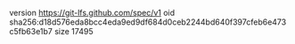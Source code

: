 version https://git-lfs.github.com/spec/v1
oid sha256:d18d576eda8bcc4eda9ed9df684d0ceb2244bd640f397cfeb6e473c5fb63e1b7
size 17495
